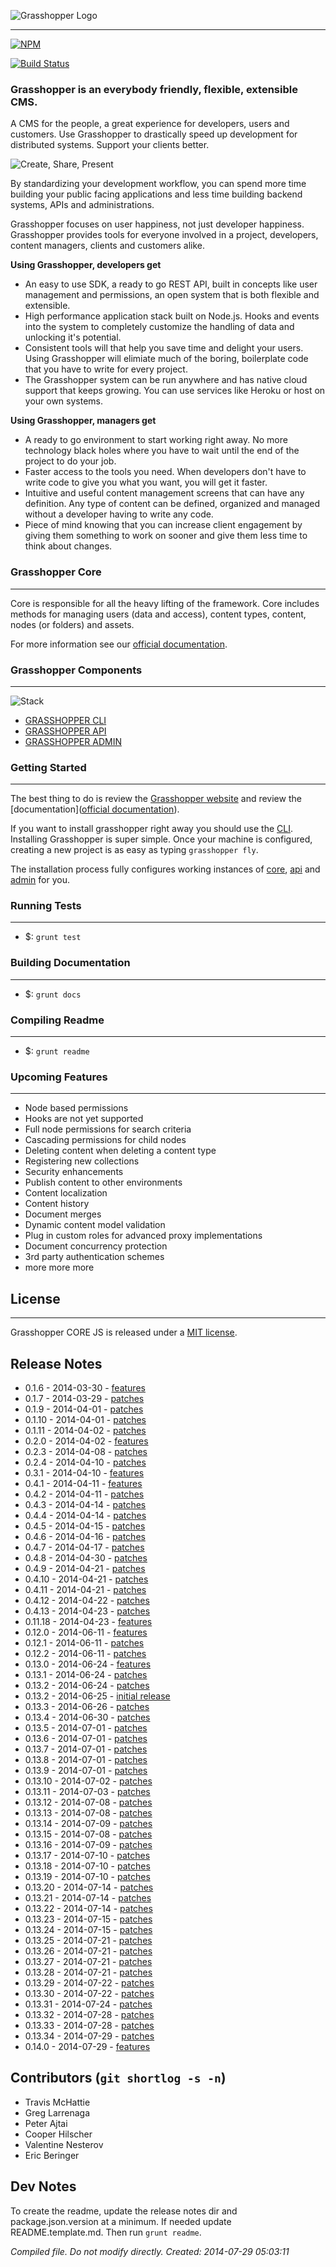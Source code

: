 ![Grasshopper Logo](https://s3.amazonaws.com/SolidInteractive/images/grasshopper/grasshopper-core.jpg)

---------------------------------------------------------------

[![NPM](https://nodei.co/npm/grasshopper-core.png)](https://nodei.co/npm/grasshopper-core/)

[![Build Status](https://travis-ci.org/Solid-Interactive/grasshopper-core-nodejs.png?branch=master)](https://travis-ci.org/Solid-Interactive/grasshopper-core-nodejs)

### Grasshopper is an everybody friendly, flexible, extensible CMS.

A CMS for the people, a great experience for developers, users and customers. Use Grasshopper to drastically speed up development for distributed systems. Support your clients better.

![Create, Share, Present](http://solid-interactive.github.io/grasshopper-core-nodejs/images/create-share-present.png)

By standardizing your development workflow, you can spend more time building your public facing applications and less time building backend systems, APIs and administrations.

Grasshopper focuses on user happiness, not just developer happiness. Grasshopper provides tools for everyone involved in a project, developers, content managers, clients and customers alike.

**Using Grasshopper, developers get**

* An easy to use SDK, a ready to go REST API, built in concepts like user management and permissions, an open system that is both flexible and extensible.
* High performance application stack built on Node.js. Hooks and events into the system to completely customize the handling of data and unlocking it's potential.
* Consistent tools will that help you save time and delight your users. Using Grasshopper will elimiate much of the boring, boilerplate code that you have to write for every project.
* The Grasshopper system can be run anywhere and has native cloud support that keeps growing. You can use services like Heroku or host on your own systems.

**Using Grasshopper, managers get**

* A ready to go environment to start working right away. No more technology black holes where you have to wait until the end of the project to do your job.
* Faster access to the tools you need. When developers don't have to write code to give you what you want, you will get it faster.
* Intuitive and useful content management screens that can have any definition. Any type of content can be defined, organized and managed without a developer having to write any code.
* Piece of mind knowing that you can increase client engagement by giving them something to work on sooner and give them less time to think about changes.


### Grasshopper Core

---------------------------------------------------------------------------------

Core is responsible for all the heavy lifting of the framework. Core includes methods for managing users (data and access), content types, content, nodes (or folders) and assets.

For more information see our [official documentation](http://solid-interactive.github.io/grasshopper-core-nodejs/documentation.html#gettingstarted).


### Grasshopper Components

---------------------------------------------------------------------------------

![Stack](http://solid-interactive.github.io/grasshopper-core-nodejs/images/stack.png)

* [GRASSHOPPER CLI](https://github.com/Solid-Interactive/grasshopper-cli)
* [GRASSHOPPER API](https://github.com/Solid-Interactive/grasshopper-api-js)
* [GRASSHOPPER ADMIN](https://github.com/Solid-Interactive/grasshopper-admin)


### Getting Started

------------------------------------------------------------------

The best thing to do is review the [Grasshopper website](http://solid-interactive.github.io/grasshopper-core-nodejs) and review the [documentation]([official documentation](http://solid-interactive.github.io/grasshopper-core-nodejs/documentation.html)).

If you want to install grasshopper right away you should use the [CLI](https://github.com/Solid-Interactive/grasshopper-cli). Installing Grasshopper is super simple. Once your machine is configured, creating a new project is as easy as typing `grasshopper fly`.

The installation process fully configures working instances of [core](https://github.com/Solid-Interactive/grasshopper-core-nodejs), [api](https://github.com/Solid-Interactive/grasshopper-api-js) and [admin](https://github.com/Solid-Interactive/grasshopper-admin) for you.


### Running Tests

-------------------------------------------------------

* $: ```grunt test```

### Building Documentation

-------------------------------------------------------

* $: ```grunt docs```


### Compiling Readme

-------------------------------------------------------

* $: ```grunt readme```

### Upcoming Features

-------------------------------------------------------

* Node based permissions
* Hooks are not yet supported
* Full node permissions for search criteria
* Cascading permissions for child nodes
* Deleting content when deleting a content type
* Registering new collections
* Security enhancements
* Publish content to other environments
* Content localization
* Content history
* Document merges
* Dynamic content model validation
* Plug in custom roles for advanced proxy implementations
* Document concurrency protection
* 3rd party authentication schemes
* more more more


## License

-------------------------------------------------------

Grasshopper CORE JS is released under a [MIT license](https://github.com/Solid-Interactive/grasshopper-core-nodejs/blob/master/LICENSE).

## Release Notes

* 0.1.6 - 2014-03-30 - [features](https://github.com/Solid-Interactive/grasshopper-core-nodejs/tree/kirby/release_notes/0.1.6_2014-03-30.md)
* 0.1.7 - 2014-03-29 - [patches](https://github.com/Solid-Interactive/grasshopper-core-nodejs/tree/kirby/release_notes/0.1.7_2014-03-29.md)
* 0.1.9 - 2014-04-01 - [patches](https://github.com/Solid-Interactive/grasshopper-core-nodejs/tree/kirby/release_notes/0.1.9_2014-04-01.md)
* 0.1.10 - 2014-04-01 - [patches](https://github.com/Solid-Interactive/grasshopper-core-nodejs/tree/kirby/release_notes/0.1.10_2014-04-01.md)
* 0.1.11 - 2014-04-02 - [patches](https://github.com/Solid-Interactive/grasshopper-core-nodejs/tree/kirby/release_notes/0.1.11_2014-04-02.md)
* 0.2.0 - 2014-04-02 - [features](https://github.com/Solid-Interactive/grasshopper-core-nodejs/tree/kirby/release_notes/0.2.0_2014-04-02.md)
* 0.2.3 - 2014-04-08 - [patches](https://github.com/Solid-Interactive/grasshopper-core-nodejs/tree/kirby/release_notes/0.2.3_2014-04-08.md)
* 0.2.4 - 2014-04-10 - [patches](https://github.com/Solid-Interactive/grasshopper-core-nodejs/tree/kirby/release_notes/0.2.4_2014-04-10.md)
* 0.3.1 - 2014-04-10 - [features](https://github.com/Solid-Interactive/grasshopper-core-nodejs/tree/kirby/release_notes/0.3.1_2014-04-10.md)
* 0.4.1 - 2014-04-11 - [features](https://github.com/Solid-Interactive/grasshopper-core-nodejs/tree/kirby/release_notes/0.4.1_2014-04-11.md)
* 0.4.2 - 2014-04-11 - [patches](https://github.com/Solid-Interactive/grasshopper-core-nodejs/tree/kirby/release_notes/0.4.2_2014-04-11.md)
* 0.4.3 - 2014-04-14 - [patches](https://github.com/Solid-Interactive/grasshopper-core-nodejs/tree/kirby/release_notes/0.4.3_2014-04-14.md)
* 0.4.4 - 2014-04-14 - [patches](https://github.com/Solid-Interactive/grasshopper-core-nodejs/tree/kirby/release_notes/0.4.4_2014-04-14.md)
* 0.4.5 - 2014-04-15 - [patches](https://github.com/Solid-Interactive/grasshopper-core-nodejs/tree/kirby/release_notes/0.4.5_2014-04-15.md)
* 0.4.6 - 2014-04-16 - [patches](https://github.com/Solid-Interactive/grasshopper-core-nodejs/tree/kirby/release_notes/0.4.6_2014-04-16.md)
* 0.4.7 - 2014-04-17 - [patches](https://github.com/Solid-Interactive/grasshopper-core-nodejs/tree/kirby/release_notes/0.4.7_2014-04-17.md)
* 0.4.8 - 2014-04-30 - [patches](https://github.com/Solid-Interactive/grasshopper-core-nodejs/tree/kirby/release_notes/0.4.8_2014-04-30.md)
* 0.4.9 - 2014-04-21 - [patches](https://github.com/Solid-Interactive/grasshopper-core-nodejs/tree/kirby/release_notes/0.4.9_2014-04-21.md)
* 0.4.10 - 2014-04-21 - [patches](https://github.com/Solid-Interactive/grasshopper-core-nodejs/tree/kirby/release_notes/0.4.10_2014-04-21.md)
* 0.4.11 - 2014-04-21 - [patches](https://github.com/Solid-Interactive/grasshopper-core-nodejs/tree/kirby/release_notes/0.4.11_2014-04-21.md)
* 0.4.12 - 2014-04-22 - [patches](https://github.com/Solid-Interactive/grasshopper-core-nodejs/tree/kirby/release_notes/0.4.12_2014-04-22.md)
* 0.4.13 - 2014-04-23 - [patches](https://github.com/Solid-Interactive/grasshopper-core-nodejs/tree/kirby/release_notes/0.4.13_2014-04-23.md)
* 0.11.18 - 2014-04-23 - [features](https://github.com/Solid-Interactive/grasshopper-core-nodejs/tree/kirby/release_notes/0.11.18_2014-04-23.md)
* 0.12.0 - 2014-06-11 - [features](https://github.com/Solid-Interactive/grasshopper-core-nodejs/tree/kirby/release_notes/0.12.0_2014-06-11.md)
* 0.12.1 - 2014-06-11 - [patches](https://github.com/Solid-Interactive/grasshopper-core-nodejs/tree/kirby/release_notes/0.12.1_2014-06-11.md)
* 0.12.2 - 2014-06-11 - [patches](https://github.com/Solid-Interactive/grasshopper-core-nodejs/tree/kirby/release_notes/0.12.2_2014-06-11.md)
* 0.13.0 - 2014-06-24 - [features](https://github.com/Solid-Interactive/grasshopper-core-nodejs/tree/kirby/release_notes/0.13.0_2014-06-24.md)
* 0.13.1 - 2014-06-24 - [patches](https://github.com/Solid-Interactive/grasshopper-core-nodejs/tree/kirby/release_notes/0.13.1_2014-06-24.md)
* 0.13.2 - 2014-06-24 - [patches](https://github.com/Solid-Interactive/grasshopper-core-nodejs/tree/kirby/release_notes/0.13.2_2014-06-24.md)
* 0.13.2 - 2014-06-25 - [initial release](https://github.com/Solid-Interactive/grasshopper-core-nodejs/tree/kirby/release_notes/0.13.2_2014-06-25.md)
* 0.13.3 - 2014-06-26 - [patches](https://github.com/Solid-Interactive/grasshopper-core-nodejs/tree/kirby/release_notes/0.13.3_2014-06-26.md)
* 0.13.4 - 2014-06-30 - [patches](https://github.com/Solid-Interactive/grasshopper-core-nodejs/tree/kirby/release_notes/0.13.4_2014-06-30.md)
* 0.13.5 - 2014-07-01 - [patches](https://github.com/Solid-Interactive/grasshopper-core-nodejs/tree/kirby/release_notes/0.13.5_2014-07-01.md)
* 0.13.6 - 2014-07-01 - [patches](https://github.com/Solid-Interactive/grasshopper-core-nodejs/tree/kirby/release_notes/0.13.6_2014-07-01.md)
* 0.13.7 - 2014-07-01 - [patches](https://github.com/Solid-Interactive/grasshopper-core-nodejs/tree/kirby/release_notes/0.13.7_2014-07-01.md)
* 0.13.8 - 2014-07-01 - [patches](https://github.com/Solid-Interactive/grasshopper-core-nodejs/tree/kirby/release_notes/0.13.8_2014-07-01.md)
* 0.13.9 - 2014-07-01 - [patches](https://github.com/Solid-Interactive/grasshopper-core-nodejs/tree/kirby/release_notes/0.13.9_2014-07-01.md)
* 0.13.10 - 2014-07-02 - [patches](https://github.com/Solid-Interactive/grasshopper-core-nodejs/tree/kirby/release_notes/0.13.10_2014-07-02.md)
* 0.13.11 - 2014-07-03 - [patches](https://github.com/Solid-Interactive/grasshopper-core-nodejs/tree/kirby/release_notes/0.13.11_2014-07-03.md)
* 0.13.12 - 2014-07-08 - [patches](https://github.com/Solid-Interactive/grasshopper-core-nodejs/tree/kirby/release_notes/0.13.12_2014-07-08.md)
* 0.13.13 - 2014-07-08 - [patches](https://github.com/Solid-Interactive/grasshopper-core-nodejs/tree/kirby/release_notes/0.13.13_2014-07-08.md)
* 0.13.14 - 2014-07-09 - [patches](https://github.com/Solid-Interactive/grasshopper-core-nodejs/tree/kirby/release_notes/0.13.14_2014-07-09.md)
* 0.13.15 - 2014-07-08 - [patches](https://github.com/Solid-Interactive/grasshopper-core-nodejs/tree/kirby/release_notes/0.13.15_2014-07-08.md)
* 0.13.16 - 2014-07-09 - [patches](https://github.com/Solid-Interactive/grasshopper-core-nodejs/tree/kirby/release_notes/0.13.16_2014-07-09.md)
* 0.13.17 - 2014-07-10 - [patches](https://github.com/Solid-Interactive/grasshopper-core-nodejs/tree/kirby/release_notes/0.13.17_2014-07-10.md)
* 0.13.18 - 2014-07-10 - [patches](https://github.com/Solid-Interactive/grasshopper-core-nodejs/tree/kirby/release_notes/0.13.18_2014-07-10.md)
* 0.13.19 - 2014-07-10 - [patches](https://github.com/Solid-Interactive/grasshopper-core-nodejs/tree/kirby/release_notes/0.13.19_2014-07-10.md)
* 0.13.20 - 2014-07-14 - [patches](https://github.com/Solid-Interactive/grasshopper-core-nodejs/tree/kirby/release_notes/0.13.20_2014-07-14.md)
* 0.13.21 - 2014-07-14 - [patches](https://github.com/Solid-Interactive/grasshopper-core-nodejs/tree/kirby/release_notes/0.13.21_2014-07-14.md)
* 0.13.22 - 2014-07-14 - [patches](https://github.com/Solid-Interactive/grasshopper-core-nodejs/tree/kirby/release_notes/0.13.22_2014-07-14.md)
* 0.13.23 - 2014-07-15 - [patches](https://github.com/Solid-Interactive/grasshopper-core-nodejs/tree/kirby/release_notes/0.13.23_2014-07-15.md)
* 0.13.24 - 2014-07-15 - [patches](https://github.com/Solid-Interactive/grasshopper-core-nodejs/tree/kirby/release_notes/0.13.24_2014-07-15.md)
* 0.13.25 - 2014-07-21 - [patches](https://github.com/Solid-Interactive/grasshopper-core-nodejs/tree/kirby/release_notes/0.13.25_2014-07-21.md)
* 0.13.26 - 2014-07-21 - [patches](https://github.com/Solid-Interactive/grasshopper-core-nodejs/tree/kirby/release_notes/0.13.26_2014-07-21.md)
* 0.13.27 - 2014-07-21 - [patches](https://github.com/Solid-Interactive/grasshopper-core-nodejs/tree/kirby/release_notes/0.13.27_2014-07-21.md)
* 0.13.28 - 2014-07-21 - [patches](https://github.com/Solid-Interactive/grasshopper-core-nodejs/tree/kirby/release_notes/0.13.28_2014-07-21.md)
* 0.13.29 - 2014-07-22 - [patches](https://github.com/Solid-Interactive/grasshopper-core-nodejs/tree/kirby/release_notes/0.13.29_2014-07-22.md)
* 0.13.30 - 2014-07-22 - [patches](https://github.com/Solid-Interactive/grasshopper-core-nodejs/tree/kirby/release_notes/0.13.30_2014-07-22.md)
* 0.13.31 - 2014-07-24 - [patches](https://github.com/Solid-Interactive/grasshopper-core-nodejs/tree/kirby/release_notes/0.13.31_2014-07-24.md)
* 0.13.32 - 2014-07-28 - [patches](https://github.com/Solid-Interactive/grasshopper-core-nodejs/tree/kirby/release_notes/0.13.32_2014-07-28.md)
* 0.13.33 - 2014-07-28 - [patches](https://github.com/Solid-Interactive/grasshopper-core-nodejs/tree/kirby/release_notes/0.13.33_2014-07-28.md)
* 0.13.34 - 2014-07-29 - [patches](https://github.com/Solid-Interactive/grasshopper-core-nodejs/tree/kirby/release_notes/0.13.34_2014-07-29.md)
* 0.14.0 - 2014-07-29 - [features](https://github.com/Solid-Interactive/grasshopper-core-nodejs/tree/kirby/release_notes/0.14.0_2014-07-29.md)


## Contributors (`git shortlog -s -n`)

* Travis McHattie
* Greg Larrenaga
* Peter Ajtai
* Cooper Hilscher
* Valentine Nesterov
* Eric Beringer


## Dev Notes

To create the readme, update the release notes dir and package.json.version at a minimum. If needed update README.template.md.
Then run `grunt readme`.

_Compiled file. Do not modify directly. Created: 2014-07-29 05:03:11_